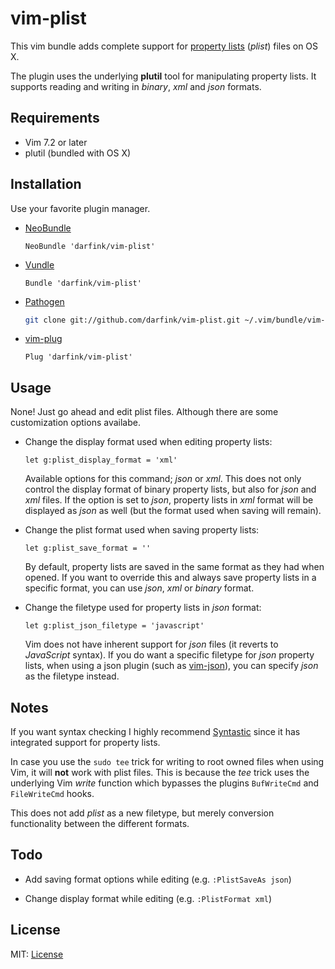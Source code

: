 # vim-plist

This vim bundle adds complete support for [property lists](http://en.wikipedia.org/wiki/Property_list) (*plist*) files on OS X.

The plugin uses the underlying **plutil** tool for manipulating property lists.
It supports reading and writing in *binary*, *xml* and *json* formats.

## Requirements

- Vim 7.2 or later
- plutil (bundled with OS X)

## Installation

Use your favorite plugin manager.

- [NeoBundle][neobundle]

    ```vim
    NeoBundle 'darfink/vim-plist'
    ```

- [Vundle][vundle]

    ```vim
    Bundle 'darfink/vim-plist'
    ```

- [Pathogen][pathogen]

    ```sh
    git clone git://github.com/darfink/vim-plist.git ~/.vim/bundle/vim-plist
    ```

- [vim-plug][vim-plug]

    ```vim
    Plug 'darfink/vim-plist'
    ```

## Usage

None! Just go ahead and edit plist files. Although there are some customization
options availabe.

- Change the display format used when editing property lists:

    ```vim
    let g:plist_display_format = 'xml'
    ```

    Available options for this command; *json* or *xml*. This does not only
    control the display format of binary property lists, but also for *json*
    and *xml* files. If the option is set to *json*, property lists in *xml*
    format will be displayed as *json* as well (but the format used when saving
    will remain).


- Change the plist format used when saving property lists:

    ```vim
    let g:plist_save_format = ''
    ```

    By default, property lists are saved in the same format as they had when
    opened. If you want to override this and always save property lists in a
    specific format, you can use *json*, *xml* or *binary* format.

- Change the filetype used for property lists in *json* format:

    ```vim
    let g:plist_json_filetype = 'javascript'
    ```

    Vim does not have inherent support for *json* files (it reverts to
    *JavaScript* syntax). If you do want a specific filetype for *json* property
    lists, when using a json plugin (such as [vim-json][vim-json]), you can
    specify *json* as the filetype instead.

## Notes

If you want syntax checking I highly recommend [Syntastic][syntastic] since it
has integrated support for property lists.

In case you use the `sudo tee` trick for writing to root owned files when using
Vim, it will **not** work with plist files. This is because the *tee* trick
uses the underlying Vim *write* function which bypasses the plugins
`BufWriteCmd` and `FileWriteCmd` hooks.

This does not add *plist* as a new filetype, but merely conversion
functionality between the different formats.

## Todo

- Add saving format options while editing (e.g. `:PlistSaveAs json`)

- Change display format while editing (e.g. `:PlistFormat xml`)

## License

MIT: [License][license]

[neobundle]: https://github.com/Shougo/neobundle.vim
[vundle]: https://github.com/gmarik/vundle
[pathogen]: https://github.com/tpope/vim-pathogen
[vim-plug]: https://github.com/junegunn/vim-plug
[vim-json]: https://github.com/elzr/vim-json
[syntastic]: https://github.com/scrooloose/syntastic
[license]: https://github.com/darfink/vim-plist/blob/master/LICENSE
